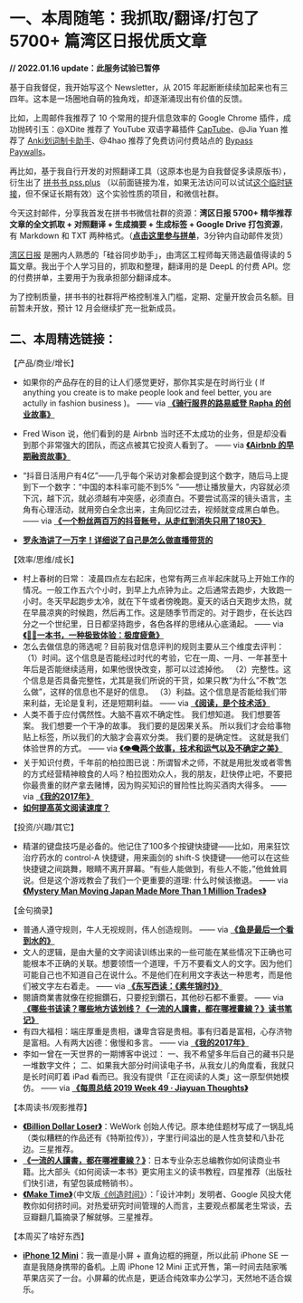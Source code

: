 # 一、本周随笔：我抓取/翻译/打包了 5700+ 篇湾区日报优质文章

**// 2022.01.16 update：此服务试验已暂停**

基于自我督促，我开始写这个 Newsletter，从 2015 年起断断续续加起来也有三四年。这本是一场圈地自萌的独角戏，却逐渐涌现出有价值的反馈。

比如，上周邮件我推荐了 10 个常用的提升信息效率的 Google Chrome 插件，成功抛砖引玉：@XDite 推荐了 YouTube 双语字幕插件 [CapTube](https://chrome.google.com/webstore/detail/captube-dual-captions-for/hbhkmnepjaoiamapfdbhpkjendeeegbb)、@Jia Yuan 推荐了 [Anki划词制卡助手](https://chrome.google.com/webstore/detail/anki-%E5%88%92%E8%AF%8D%E5%88%B6%E5%8D%A1%E5%8A%A9%E6%89%8B/ajencmdaamfnkgilhpgkepfhfgjfplnn)、@4hao 推荐了免费访问付费站点的 [Bypass Paywalls](https://github.com/iamadamdev/bypass-paywalls-chrome/blob/master/README.md)。

再比如，基于我自行开发的对照翻译工具（这原本也是为自我督促多读原版书），衍生出了 [拼书书 pss.plus](http://pss.plus) （以前面链接为准，如果无法访问可以试试[这个临时链接](https://www.notion.so/xdash/PSS-PLUS-9f20c57af5d94798855b92db35456c2c)，但不保证长期有效）这个实验性质的项目，和微信社群。

今天这封邮件，分享我首发在拼书书微信社群的资源：**湾区日报 5700+ 精华推荐文章的全文抓取 + 对照翻译 + 生成摘要 + 生成标签 + Google Drive 打包资源**，有 Markdown 和 TXT 两种格式。（[**点击这里参与拼单**](http://zerodaybook.mikecrm.com/SdFGGOI)，3分钟内自动邮件发货）

[湾区日报](https://wanqu.co/) 是圈内人熟悉的「硅谷同步助手」，由湾区工程师每天筛选最值得读的 5 篇文章。我出于个人学习目的，抓取和整理，翻译用的是 DeepL 的付费 API。您的付费拼单，主要用于为我承担部分翻译成本。

为了控制质量，拼书书的社群将严格控制准入门槛，定期、定量开放会员名额。目前暂未开放，预计 12 月会继续扩充一批新成员。






## 二、本周精选链接：

【产品/商业/增长】
* 如果你的产品存在的目的让人们感觉更好，那你其实是在时尚行业 ( If anything you create is to make people look and feel better, you are actully in fashion business )。 —— via [**《骑行服界的路易威登 Rapha 的创业故事》**]( https://ift.tt/36x55Ik)
* Fred Wison 说，他们看到的是 Airbnb 当时还不太成功的业务，但是却没看到那个非常强大的团队，而这点被其它投资人看到了。 —— via [**《Airbnb 的早期融资故事》**]( https://ift.tt/2UlITLz)
* “抖音日活用户有4亿”——几乎每个采访对象都会提到这个数字，随后马上提到下一个数字：“中国的本科率可能不到5% ”——想让播放量大，内容就必须下沉，越下沉，就必须越有冲突感，必须直白。不要尝试高深的镜头语言，主角有心理活动，就用旁白全念出来，主角回忆过去，视频就变成黑白单色。 —— via [**《一个粉丝两百万的抖音账号，从走红到消失只用了180天》**]( https://ift.tt/36wMOLd)

* [**罗永浩讲了一万字！详细说了自己是怎么做直播带货的**]( https://ift.tt/3nmi2f3)


【效率/思维/成长】
* 村上春树的日常： 凌晨四点左右起床，也常有两三点半起床就马上开始工作的情况。一般工作五六个小时，到早上九点钟为止。之后通常去跑步，大致跑一小时。冬天早起跑步太冷，就在下午或者傍晚跑。夏天的话白天跑步太热，就在早晨凉爽的时候跑，然后再工作。这是随季节而定的。对于跑步，在长达四分之一个世纪里，日日都坚持跑步，各色各样的思绪从心底涌起。 —— via [**《🏃‍♀️一本书，一种极致体验：极度疲惫》**]( https://ift.tt/3leNkDZ)
* 怎么去做信息的筛选呢？目前我对信息评判的规则主要从三个维度去评判： （1）时间。这个信息是否能经过时代的考验，它在一周、一月、一年甚至十年后是否能继续适用，如果他很快改变，那可以过滤掉他。 （2）完整性。这个信息是否具备完整性，尤其是我们所说的干货，如果只教“为什么”不教“怎么做”，这样的信息也不是好的信息。 （3）利益。这个信息是否能给我们带来利益，无论是复利，还是短期利益。 —— via [**《阅读，是个技术活》**]( https://ift.tt/32CRgXQ)
* 人类不善于应付偶然性。大脑不喜欢不确定性。 我们想知道。 我们想要答案。 我们想要一个干净的故事。 我们要的是因果关系。 所以我们才会给事物贴上标签，所以我们的大脑才会喜欢分类。 我们要的是确定性。 这就是我们体验世界的方式。 —— via [**《👁‍🗨两个故事，技术和运气以及不确定之美》**]( https://ift.tt/3oDB0Pz)
* 关于知识付费，千年前的柏拉图已说：所谓智术之师，不就是用批发或者零售的方式经营精神粮食的人吗？柏拉图劝众人，我的朋友，赶快停止吧，不要把你最贵重的财产拿去赌博，因为购买知识的冒险性比购买酒肉大得多。 —— via [**《我的2017年》**]( https://ift.tt/3ePjtQ7)
* [**如何提高英文阅读速度？**]( https://ift.tt/35dbCZl)

【投资/兴趣/其它】
* 精湛的键盘技巧是必备的。他记住了100多个按键快捷键——比如，用来狂饮治疗药水的 control-A 快捷键，用来画剑的 shift-S 快捷键——他可以在这些快捷键之间跳舞，眼睛不离开屏幕。“有些人能做到，有些人不能，”他耸耸肩说。但是这个游戏教会了我们一个更重要的道理: 什么时候该撤退。 —— via [**《Mystery Man Moving Japan Made More Than 1 Million Trades》**]( https://ift.tt/2iRu0gu)


【金句摘录】
* 普通人遵守规则，牛人无视规则，伟人创造规则。 —— via [**《鱼是最后一个看到水的》**]( https://ift.tt/3naS2mH)
* 文人的逻辑，是由大量的文字阅读训练出来的一些可能在某些情况下正确也可能根本不正确的关联。想要领悟一个道理，千万不要看文人的文字。因为他们可能自己也不知道自己在说什么。不是他们在利用文字表达一种思考，而是他们被文字左右着走。 —— via [**《东写西读：《素年锦时》》**]( https://ift.tt/3kl4cYh)
* 閱讀商業書就像在挖掘鑽石，只要挖到鑽石，其他砂石都不重要。 —— via [**《哪些书该读？哪些地方该划线？《一流的人讀書，都在哪裡畫線？》读书笔记》**]( https://ift.tt/2jpB0lZ)
* 有四大福相：端庄厚重是贵相，谦卑含容是贵相。事有归着是富相，心存济物是富相。人有两大凶德：傲慢和多言。 —— via [**《我的2017年》**]( https://ift.tt/3ePjtQ7)
* 李如一曾在一天世界的一期博客中说过： 一、我不希望多年后自己的藏书只是一堆数字文件； 二、如果我大部分时间读电子书，从我女儿的角度看，我就只是长时间盯着 iPad 看而已。我没有提供「正在阅读的人类」这一原型供她模仿。 —— via [**《每周总结 2019 Week 49 · Jiayuan Thoughts》**]( https://ift.tt/2IjplW3)


【本周读书/观影推荐】

* [**《Billion Dollar Loser》**](https://book.douban.com/subject/35229933/)：WeWork 创始人传记。原本绝佳题材写成了一锅乱炖（类似糟糕的作品还有《特斯拉传》），字里行间溢出的是人性贪婪和八卦花边。三星推荐。
* [**《一流的人讀書，都在哪裡畫線？》**](https://book.douban.com/subject/27201575/)：日本专业杂志总编教你如何读商业书籍。比大部头《如何阅读一本书》更实用主义的读书教程，四星推荐（出版社们快引进，有望包装成畅销书）。
* [**《Make Time》**](https://book.douban.com/subject/30327043/)（中文版[《创造时间》](https://book.douban.com/subject/30419083/)）：「设计冲刺」发明者、Google 风投大佬教你如何挤时间。对热爱研究时间管理的人而言，主要观点都属老生常谈，去豆瓣翻几篇摘录了解就够。三星推荐。

【本周买了啥好东西】
* [**iPhone 12 Mini**](https://www.apple.com.cn/iphone-12/specs/)：我一直是小屏 + 直角边框的拥趸，所以此前 iPhone SE 一直是我随身携带的备机。上周 iPhone 12 Mini 正式开售，第一时间去陆家嘴苹果店买了一台。小屏幕的优点是，更适合纯效率办公学习，天然地不适合娱乐。



